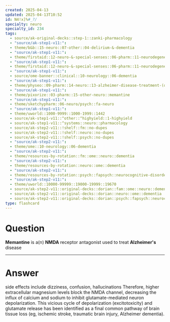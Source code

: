 ```yaml
---
created: 2025-04-13
updated: 2025-04-13T10:52
id: N4!x]%#_?/
specialty: neuro
specialty_id: 234
tags:
  - source/ak-original-decks::step-1::zanki-pharmacology
  - "source/ak-step1-v11:": 
  - theme/b&b::15-neuro::07-other::04-delirium-&-dementia
  - "source/ak-step1-v11:": 
  - theme/firstaid::12-neuro-&-special-senses::06-pharm::11-neurodegenerative-disease-therapy
  - "source/ak-step1-v11:": 
  - theme/firstaid::12-neuro-&-special-senses::06-pharm::11-neurodegenerative-disease-therapy::alzheimers::memantine
  - "source/ak-step1-v11:": 
  - source/ome-banner::clinical::10-neurology::06-dementia
  - "source/ak-step1-v11:": 
  - theme/physeo::09-pharm::14-neuro::13-alzheimer-disease-treatment-(donepezil,-rivastigmine,-galantamine,-memantine)
  - "source/ak-step1-v11:": 
  - theme/pixorize::03-pharm::15-other-neuro::memantine
  - "source/ak-step1-v11:": 
  - theme/sketchypharm::06-neuro/psych::fa-neuro
  - "source/ak-step1-v11:": 
  - theme/uworld::1000-9999::1000-1999::1442
  - source/ak-step1-v11::^other::^highyield::1-highyield
  - source/ak-step1-v11::^systems::neuro::pharmacology
  - source/ak-step2-v11::!shelf::fm::no-dupes
  - source/ak-step2-v11::!shelf::neuro::no-dupes
  - source/ak-step2-v11::!shelf::psych::no-dupes
  - "source/ak-step2-v11:": 
  - theme/ome::10-neurology::06-dementia
  - "source/ak-step2-v11:": 
  - theme/resources-by-rotation::fm::ome::neuro::dementia
  - "source/ak-step2-v11:": 
  - theme/resources-by-rotation::neuro::ome::dementia
  - "source/ak-step2-v11:": 
  - theme/resources-by-rotation::psych::fapsych::neurocognitive-disorders
  - "source/ak-step2-v11:": 
  - theme/uworld::10000-99999::19000-19999::19670
  - source/ak-step2-v11::original-decks::dorian::fam::ome::neuro::dementia
  - source/ak-step2-v11::original-decks::dorian::neuro::ome::dementia
  - source/ak-step2-v11::original-decks::dorian::psych::fapsych::neurocognitive-disorders"
type: flashcard
---
```


# Question
**Memantine** is a(n) **NMDA** receptor antagonist used to treat **Alzheimer's** disease

---

# Answer
side effects include dizziness, confusion, hallucinations  Therefore, higher extracellular magnesium levels block the NMDA channel, decreasing the influx of calcium and sodium to inhibit glutamate-mediated neuron depolarization.  This vicious cycle of depolarization (excitotoxicity) and glutamate release has been identified as a final common pathway of brain tissue loss (eg, ischemic stroke, traumatic brain injury, Alzheimer dementia).